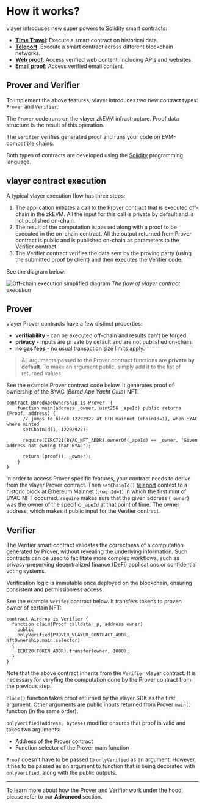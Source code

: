 # How it works?

vlayer introduces new super powers to Solidity smart contracts:
- **[Time Travel](/features/time-travel.html)**: Execute a smart contract on historical data.
- **[Teleport](/features/teleport.html)**: Execute a smart contract across different blockchain networks.
- **[Web proof](/features/web.html)**: Access verified web content, including APIs and websites.
- **[Email proof](/features/email.html)**: Access verified email content.

## Prover and Verifier

To implement the above features, vlayer introduces two new contract types: `Prover` and `Verifier`. 

The `Prover` code runs on the vlayer zkEVM infrastructure. Proof data structure is the result of this operation.

The `Verifier` verifies generated proof and runs your code on EVM-compatible chains.

Both types of contracts are developed using the [Solidity](https://soliditylang.org) programming language.


## vlayer contract execution
A typical vlayer execution flow has three steps:
1. The application initiates a call to the Prover contract that is executed off-chain in the zkEVM. All the input for this call is private by default and is not published on-chain.
1. The result of the computation is passed along with a proof to be executed in the on-chain contract. All the output returned from Prover contract is public and is published on-chain as parameters to the Verifier contract.
1. The Verifier contract verifies the data sent by the proving party (using the submitted proof by client) and then executes the Verifier code.

See the diagram below.

![Off-chain execution simplified diagram](/images/offchain-execution.png)
*The flow of vlayer contract execution*


## Prover
vlayer Prover contracts have a few distinct properties:
* **verifiability** - can be executed off-chain and results can't be forged.
* **privacy** - inputs are private by default and are not published on-chain.
* **no gas fees** - no usual transaction size limits apply.

> All arguments passed to the Prover contract functions are **private by default**. To make an argument public, 
 simply add it to the list of returned values.

See the example Prover contract code below. It generates proof of ownership of the BYAC (*Bored Ape Yacht Club*) NFT.

```solidity
contract BoredApeOwnership is Prover  {
    function main(address _owner, uint256 _apeId) public returns (Proof, address) {  
      // jumps to block 12292922 at ETH mainnet (chainId=1), when BYAC where minted
      setChainId(1, 12292922); 

      require(IERC721(BYAC_NFT_ADDR).ownerOf(_apeId) == _owner, "Given address not owning that BYAC");

      return (proof(), _owner); 
    }
}
```

In order to access Prover specific features, your contract needs to derive from the vlayer Prover contract. Then `setChainId()` [teleport](/features/teleport.html) context to a historic block at Ethereum Mainnet (`chainId=1`) in which the first mint of BYAC NFT occurred. `require` makes sure that the given address (`_owner`) was the owner of the specific `_apeId` at that point of time. The owner address, which makes it public input for the Verifier contract.

## Verifier 
The Verifier smart contract validates the correctness of a computation generated by Prover, without revealing the underlying information. Such contracts can be used to facilitate more complex workflows, such as privacy-preserving decentralized finance (DeFi) applications or confidential voting systems.

Verification logic is immutable once deployed on the blockchain, ensuring consistent and permissionless access.

See the example `Verifer` contract below. It transfers tokens to proven owner of certain NFT:


```solidity
contract Airdrop is Verifier {
  function claim(Proof calldata _p, address owner) 
    public 
    onlyVerified(PROVER_VLAYER_CONTRACT_ADDR, NftOwnership.main.selector) 
  {
    IERC20(TOKEN_ADDR).transfer(owner, 1000);
  }
}
```
Note that the above contract inherits from the `Verifier` vlayer contract. 
It is necessary for veryfing the computation done by the Prover contract from the previous step. 

`claim()` function takes proof returned by the vlayer SDK as the first argument. Other arguments are public inputs returned from Prover `main()` function (in the same order). 

`onlyVerified(address, bytes4)` modifier ensures that proof is valid and takes two arguments:
- Address of the Prover contract 
- Function selector of the Prover main function

`Proof` doesn't have to be passed to `onlyVerified` as an argument. However, it has to be passed as an argument to function that is being decorated with `onlyVerified`, along with the public outputs.

--- 

To learn more about how the [Prover](/advanced/prover.html) and [Verifier](/advanced/verifier.html) work under the hood, please refer to our **Advanced** section. 
